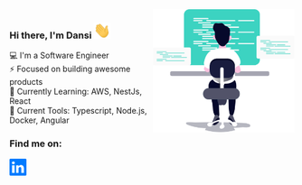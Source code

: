 <img src="https://raw.githubusercontent.com/thedebid/thedebid/master/assets/developer.svg" width="250px" align="right" />

### Hi there, I'm Dansi <img src="https://raw.githubusercontent.com/thedebid/thedebid/master/assets/hi.gif" width="30px" />

:computer: I'm a Software Engineer  
:zap: Focused on building awesome products  
:seedling: Currently Learning: AWS, NestJs, React  
:wrench: Current Tools: Typescript, Node.js, Docker, Angular  

### Find me on:

<a href="https://www.linkedin.com/in/itsdansi/" target="_blank"><img align="left" alt="Dansi Acharya | LinkedIn" src="https://raw.githubusercontent.com/TheDebid/TheDebid/f6ab07a24b3010c21c3c4bdcab81741f590e1323/assets/linkedin.svg" alt="LinkedIn" width="30"></a>
